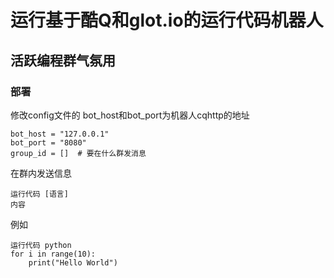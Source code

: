 # 运行基于酷Q和glot.io的运行代码机器人

## 活跃编程群气氛用

### 部署
修改config文件的 bot_host和bot_port为机器人cqhttp的地址
```
bot_host = "127.0.0.1"
bot_port = "8080"
group_id = []  # 要在什么群发消息
```

在群内发送信息
```
运行代码 [语言]
内容
```

例如
```
运行代码 python
for i in range(10):
    print("Hello World")
```
